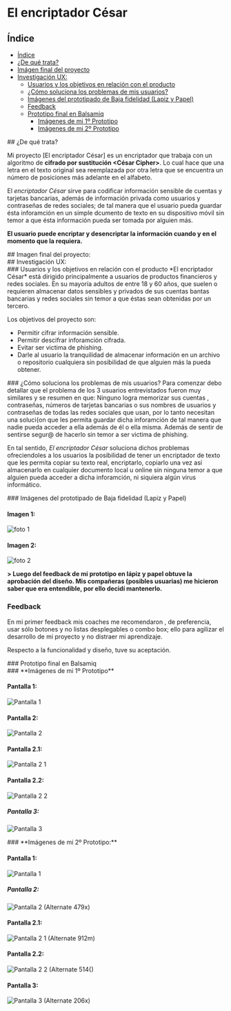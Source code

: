 # El encriptador César

## Índice

- [Índice](#índice)
- [¿De qué trata?](#id1)
- [Imágen final del proyecto](#id2)
- [Investigación UX:](#id3)
  - [Usuarios y los objetivos en relación con el producto](#id4)
  - [¿Cómo soluciona los problemas de mis usuarios?](#id5)
  - [Imágenes del prototipado de Baja fidelidad (Lapiz y Papel)](#id6)
  - [Feedback](#Feedback)
  - [Prototipo final en Balsamiq](#id7)
    - [Imágenes de mi 1º Prototipo](#id8)
    - [Imágenes de mi 2º Prototipo](#id9)


<div id='id1'>
## ¿De qué trata?

Mi proyecto [El encriptador César] es un encriptador que trabaja con un algoritmo de **cifrado por sustitución <César Cipher>**. Lo cual hace que una letra en el texto original sea reemplazada por otra letra que se encuentra un número de posiciones más adelante en el alfabeto.

El *encriptador César* sirve para codificar información sensible de cuentas y tarjetas bancarias, además de información privada como usuarios y contraseñas de redes sociales; de tal manera que el usuario pueda guardar ésta inforamción en un simple dcumento de texto en su dispositivo móvil sin temor a que ésta información pueda ser tomada por alguien más.

**El usuario puede encriptar y desencriptar la información cuando y en el momento que la requiera.**



<div id='id2'/>
## Imagen final del proyecto:











<div id='id3'/>
## Investigación UX:

<div id='id4'/>
### Usuarios y los objetivos en relación con el producto
*El encriptador César* está dirigido principalmente a usuarios de productos financieros y redes sociales. En su mayoría adultos de entre 18 y 60 años, que suelen o requieren almacenar datos sensibles y privados de sus cuentas bantas bancarias y redes sociales sin temor a que éstas sean obtenidas por un tercero.

Los objetivos del proyecto son:
  * Permitir cifrar información sensible.
  * Permitir descifrar inforamción cifrada.
  * Evitar ser victima de phishing.
  * Darle al usuario la tranquilidad de almacenar información en un archivo o repositorio cualquiera sin posibilidad de que alguien más la pueda obtener.



<div id='id5'/>
### ¿Cómo soluciona los problemas de mis usuarios?
Para comenzar debo detallar que el problema de los 3 usuarios entrevistados fueron muy similares y se resumen en que: Ninguno logra memorizar sus cuentas , contraseñas, números de tarjetas bancarias o sus nombres de usuarios y contraseñas de todas las redes sociales que usan, por lo tanto necesitan una soluci{on que les permita guardar dicha inforamción de tal manera que nadie pueda acceder a ella además de él o ella misma. Además de sentir de sentirse segur@ de hacerlo sin temor a ser victima de phishing.

En tal sentido, *El encriptador César* soluciona dichos problemas ofreciendoles a los usuarios la posibilidad de tener un encriptador de texto que les permita copiar su texto real, encriptarlo, copiarlo una vez así almacenarlo en cualquier documento local u online sin ninguna temor a que alguien pueda acceder a dicha inforamción, ni siquiera algún virus informático.


<div id='id6' />
### Imágenes del prototipado de Baja fidelidad (Lapiz y Papel)

#### Imagen 1:
![foto 1](https://user-images.githubusercontent.com/51203238/58844067-2137ac80-863b-11e9-8c2b-b71c1e2187c1.jpeg)

#### Imagen 2:
![foto 2](https://user-images.githubusercontent.com/51203238/58844094-42000200-863b-11e9-8b07-c38ae773102f.jpeg)

**> Luego del feedback de mi prototipo en lápiz y papel obtuve la aprobación del diseño. Mis compañeras (posibles usuarias) me hicieron saber que era entendible, por ello decidí mantenerlo.**



### Feedback
En mi primer feedback mis coaches me recomendaron , de preferencia, usar sólo botones y no listas desplegables o combo box; ello para agilizar el desarrollo de mi proyecto y no distraer mi aprendizaje.

Respecto a la funcionalidad y diseño, tuve su aceptación.


<div id='id7' />
### Prototipo final en Balsamiq

<div id='id8' />
### **Imágenes de mi 1º Prototipo**

#### Pantalla 1:
![Pantalla 1](https://user-images.githubusercontent.com/51203238/58842676-f8acb400-8634-11e9-9469-e732228068ca.png)


#### Pantalla 2:
![Pantalla 2](https://user-images.githubusercontent.com/51203238/58842728-2abe1600-8635-11e9-9849-6818b718adf2.png)


#### Pantalla 2.1:
![Pantalla 2 1](https://user-images.githubusercontent.com/51203238/58842752-42959a00-8635-11e9-973e-4c8dadff8071.png)


#### Pantalla 2.2:
![Pantalla 2 2](https://user-images.githubusercontent.com/51203238/58842773-53461000-8635-11e9-8016-98bd74d1bf5c.png)


##### Pantalla 3:
![Pantalla 3](https://user-images.githubusercontent.com/51203238/58842792-60fb9580-8635-11e9-9658-3ce0ee53df86.png)

<div id='id9' />
### **Imágenes de mi 2º Prototipo:**

#### Pantalla 1:
![Pantalla 1](https://user-images.githubusercontent.com/51203238/58842676-f8acb400-8634-11e9-9469-e732228068ca.png)


##### Pantalla 2:
![Pantalla 2 (Alternate 479x)](https://user-images.githubusercontent.com/51203238/58842956-1595b700-8636-11e9-983c-1c9d2b197407.png)


#### Pantalla 2.1:
![Pantalla 2 1 (Alternate 912m)](https://user-images.githubusercontent.com/51203238/58843013-5392db00-8636-11e9-9b6c-233a53226b30.png)


#### Pantalla 2.2:
![Pantalla 2 2 (Alternate 514{)](https://user-images.githubusercontent.com/51203238/58843021-5ee60680-8636-11e9-88ee-4337d66d33d0.png)


#### Pantalla 3:
![Pantalla 3 (Alternate 206x)](https://user-images.githubusercontent.com/51203238/58843029-67d6d800-8636-11e9-85da-5fda06b48115.png)
